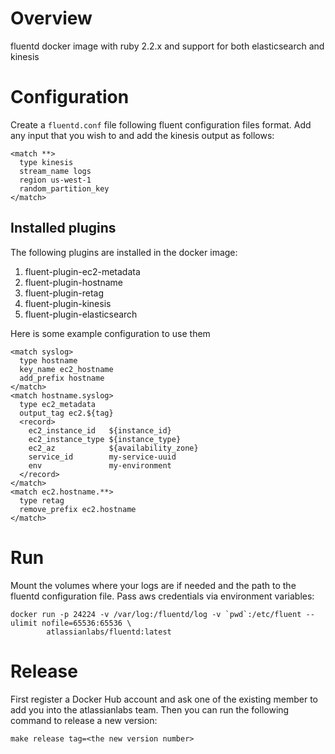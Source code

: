 # Overview

fluentd docker image with ruby 2.2.x and support for both elasticsearch and kinesis

# Configuration

Create a `fluentd.conf` file following fluent configuration files format. Add any input that you wish to and add the kinesis output as follows:

```
<match **>
  type kinesis
  stream_name logs
  region us-west-1
  random_partition_key
</match>
```

## Installed plugins

The following plugins are installed in the docker image:

1. fluent-plugin-ec2-metadata
1. fluent-plugin-hostname
1. fluent-plugin-retag
1. fluent-plugin-kinesis
1. fluent-plugin-elasticsearch

Here is some example configuration to use them

```
<match syslog>
  type hostname
  key_name ec2_hostname
  add_prefix hostname
</match>
<match hostname.syslog>
  type ec2_metadata
  output_tag ec2.${tag}
  <record>
    ec2_instance_id   ${instance_id}
    ec2_instance_type ${instance_type}
    ec2_az            ${availability_zone}
    service_id        my-service-uuid
    env               my-environment
  </record>
</match>
<match ec2.hostname.**>
  type retag
  remove_prefix ec2.hostname
</match>
```


# Run

Mount the volumes where your logs are if needed and the path to the fluentd configuration file. Pass aws credentials via environment variables:

    docker run -p 24224 -v /var/log:/fluentd/log -v `pwd`:/etc/fluent --ulimit nofile=65536:65536 \
            atlassianlabs/fluentd:latest

# Release
First register a Docker Hub account and ask one of the existing member to add you into the atlassianlabs team. Then you can run the following command to release a new version:

```
make release tag=<the new version number>
```

